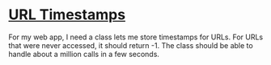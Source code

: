 # [URL Timestamps](https://www.codewars.com/kata/url-timestamps "https://www.codewars.com/kata/5a8204c1690e2771c9002771")

For my web app, I need a class lets me store timestamps for URLs. For URLs that were never accessed, it should return -1. The class should be able to handle about a million calls in a few seconds. 